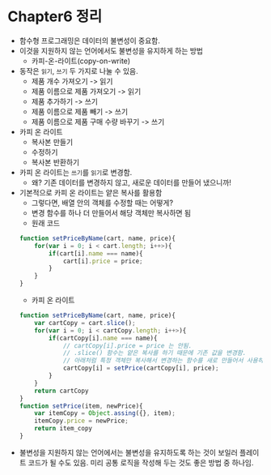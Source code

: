 # Chapter6 정리
- 함수형 프로그래밍은 데이터의 불변성이 중요함.
- 이것을 지원하지 않는 언어에서도 불변성을 유지하게 하는 방법
    - 카피-온-라이트(copy-on-write)
- 동작은 `읽기`, `쓰기` 두 가지로 나눌 수 있음.
    - 제품 개수 가져오기 -> 읽기
    - 제품 이름으로 제품 가져오기 -> 읽기
    - 제품 추가하기 -> 쓰기
    - 제품 이름으로 제품 빼기 -> 쓰기
    - 제품 이름으로 제품 구매 수량 바꾸기 -> 쓰기
- 카피 온 라이트
    - 복사본 만들기
    - 수정하기
    - 복사본 반환하기
- 카피 온 라이트는 `쓰기`를 `읽기`로 변경함.
    - 왜? 기존 데이터를 변경하지 않고, 새로운 데이터를 만들어 냈으니까!
- 기본적으로 카피 온 라이트는 얕은 복사를 활용함
    - 그렇다면, 배열 안의 객체를 수정할 때는 어떻게?
    - 변경 함수를 하나 더 만들어서 해당 객체만 복사하면 됨
    - 원래 코드
    ``` js
    function setPriceByName(cart, name, price){
        for(var i = 0; i < cart.length; i++>){
            if(cart[i].name === name){
                cart[i].price = price;
            }
        }
    }
    ```
    - 카피 온 라이트
    ``` js
    function setPriceByName(cart, name, price){
        var cartCopy = cart.slice();
        for(var i = 0; i < cartCopy.length; i++>){
            if(cartCopy[i].name === name){
                // cartCopy[i].price = price 는 안됨.
                // .slice() 함수는 얕은 복사를 하기 때문에 기존 값을 변경함.
                // 아래처럼 특정 객체만 복사해서 변경하는 함수를 새로 만들어서 사용하면 불변성을 유지할 수 있음.
                cartCopy[i] = setPrice(cartCopy[i], price);
            }
        }
        return cartCopy
    }
    function setPrice(item, newPrice){
        var itemCopy = Object.assing({}, item);
        itemCopy.price = newPrice;
        return item_copy
    }
    ``` 
- 불변성을 지원하지 않는 언어에서는 불변성을 유지하도록 하는 것이 보일러 플레이트 코드가 될 수도 있음. 미리 공통 로직을 작성해 두는 것도 좋은 방법 중 하나임.